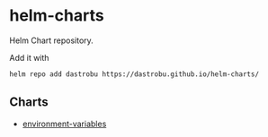 # helm-charts

Helm Chart repository.

Add it with

```bash
helm repo add dastrobu https://dastrobu.github.io/helm-charts/
```

## Charts

* [environment-variables](environment-variables/README.md)